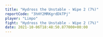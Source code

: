 ```yaml
---
title: "Hydross the Unstable - Wipe 2 (7%)"
reportCode: "3hHY2MRKgrdDkTPj"
player: "Limpo"
fight: "Hydross the Unstable - Wipe 2 (7%)"
date: 2021-10-06T18:48:50.877000+00:00
---
```


